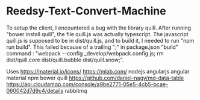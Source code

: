 # Reedsy-Text-Convert-Machine

To setup the client, I encountered a bug with the library quill.
After running "bower install quill", the file quill.js was actually typescript.
The javascript quill.js is supposed to be in dist/quill.js, and to build it,
I needed to run "npm run build".
This failed because of a trailing ";" in package.json "build" command :
"webpack --config _develop/webpack.config.js; rm dist/quill.core dist/quill.bubble dist/quill.snow;".

Uses
https://material.io/icons/
https://mlab.com/
nodejs
angularjs
angular material
npm
bower
quill
https://github.com/daniel-nagy/md-data-table
https://api.cloudamqp.com/console/a9be2771-05e5-4cb5-bcae-060042d7d9c4/details
rabbitmq
